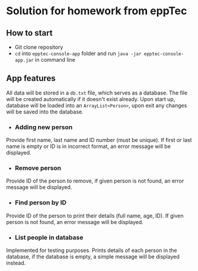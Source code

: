 # Solution for homework from eppTec 

## How to start
- Git clone repository
- `cd` into `epptec-console-app` folder and run `java -jar epptec-console-app.jar` in command line

## App features
All data will be stored in a `db.txt` file, which serves as a database. The file will be created automatically if it doesn't exist already. Upon start up, database will be loaded into an `ArrayList<Person>`, upon exit any changes will be saved into the database.
- ### Adding new person  
Provide first name, last name and ID number (must be unique). If first or last name is empty or ID is in incorrect format, an error message will be displayed.
- ### Remove person
Provide ID of the person to remove, if given person is not found, an error message will be displayed.
- ### Find person by ID
Provide ID of the person to print their details (full name, age, ID). If given person is not found, an error message will be displayed.
- ### List people in database
Implemented for testing purposes. Prints details of each person in the database, if the database is empty, a simple message will be displayed instead.
